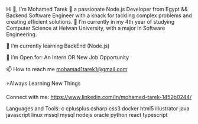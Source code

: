 Hi 👋, I'm Mohamed Tarek
🚀 a passionate Node.js Developer from Egypt && Backend Software Engineer with a knack for tackling complex problems and creating efficient solutions. 
👯 I’m currently in my 4th year of studying Computer Science at Helwan University, with a major in Software Engineering.

🌱 I’m currently learning BackEnd (Node.js)

🤝 I’m Open for: An Intern OR New Job Opportunity

📫 How to reach me mohamad1tarek1@gmail.com

⚡Always Learning New Things

Connect with me:
https://www.linkedin.com/in/mohamed-tarek-1452b0244/

Languages and Tools:
c cplusplus csharp css3 docker html5 illustrator java javascript linux mssql mysql nodejs oracle python react typescript
